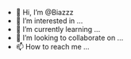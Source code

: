 - 👋 Hi, I’m @Biazzz
- 👀 I’m interested in ... 
- 🌱 I’m currently learning ...
- 💞️ I’m looking to collaborate on ...
- 📫 How to reach me ...

<!---
Lizzzvq/Lizzzvq is a ✨ special ✨ repository because its `README.md` (this file) appears on your GitHub profile.
You can click the Preview link to take a look at your changes.
---> 
